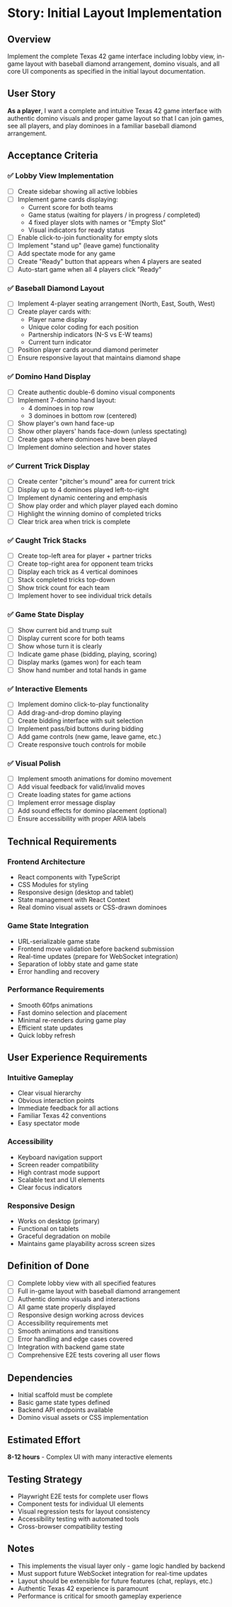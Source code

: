 # Story: Initial Layout Implementation

## Overview
Implement the complete Texas 42 game interface including lobby view, in-game layout with baseball diamond arrangement, domino visuals, and all core UI components as specified in the initial layout documentation.

## User Story
**As a player**, I want a complete and intuitive Texas 42 game interface with authentic domino visuals and proper game layout so that I can join games, see all players, and play dominoes in a familiar baseball diamond arrangement.

## Acceptance Criteria

### ✅ Lobby View Implementation
- [ ] Create sidebar showing all active lobbies
- [ ] Implement game cards displaying:
  - Current score for both teams
  - Game status (waiting for players / in progress / completed)
  - 4 fixed player slots with names or "Empty Slot"
  - Visual indicators for ready status
- [ ] Enable click-to-join functionality for empty slots
- [ ] Implement "stand up" (leave game) functionality
- [ ] Add spectate mode for any game
- [ ] Create "Ready" button that appears when 4 players are seated
- [ ] Auto-start game when all 4 players click "Ready"

### ✅ Baseball Diamond Layout
- [ ] Implement 4-player seating arrangement (North, East, South, West)
- [ ] Create player cards with:
  - Player name display
  - Unique color coding for each position
  - Partnership indicators (N-S vs E-W teams)
  - Current turn indicator
- [ ] Position player cards around diamond perimeter
- [ ] Ensure responsive layout that maintains diamond shape

### ✅ Domino Hand Display
- [ ] Create authentic double-6 domino visual components
- [ ] Implement 7-domino hand layout:
  - 4 dominoes in top row
  - 3 dominoes in bottom row (centered)
- [ ] Show player's own hand face-up
- [ ] Show other players' hands face-down (unless spectating)
- [ ] Create gaps where dominoes have been played
- [ ] Implement domino selection and hover states

### ✅ Current Trick Display
- [ ] Create center "pitcher's mound" area for current trick
- [ ] Display up to 4 dominoes played left-to-right
- [ ] Implement dynamic centering and emphasis
- [ ] Show play order and which player played each domino
- [ ] Highlight the winning domino of completed tricks
- [ ] Clear trick area when trick is complete

### ✅ Caught Trick Stacks
- [ ] Create top-left area for player + partner tricks
- [ ] Create top-right area for opponent team tricks
- [ ] Display each trick as 4 vertical dominoes
- [ ] Stack completed tricks top-down
- [ ] Show trick count for each team
- [ ] Implement hover to see individual trick details

### ✅ Game State Display
- [ ] Show current bid and trump suit
- [ ] Display current score for both teams
- [ ] Show whose turn it is clearly
- [ ] Indicate game phase (bidding, playing, scoring)
- [ ] Display marks (games won) for each team
- [ ] Show hand number and total hands in game

### ✅ Interactive Elements
- [ ] Implement domino click-to-play functionality
- [ ] Add drag-and-drop domino playing
- [ ] Create bidding interface with suit selection
- [ ] Implement pass/bid buttons during bidding
- [ ] Add game controls (new game, leave game, etc.)
- [ ] Create responsive touch controls for mobile

### ✅ Visual Polish
- [ ] Implement smooth animations for domino movement
- [ ] Add visual feedback for valid/invalid moves
- [ ] Create loading states for game actions
- [ ] Implement error message display
- [ ] Add sound effects for domino placement (optional)
- [ ] Ensure accessibility with proper ARIA labels

## Technical Requirements

### Frontend Architecture
- React components with TypeScript
- CSS Modules for styling
- Responsive design (desktop and tablet)
- State management with React Context
- Real domino visual assets or CSS-drawn dominoes

### Game State Integration
- URL-serializable game state
- Frontend move validation before backend submission
- Real-time updates (prepare for WebSocket integration)
- Separation of lobby state and game state
- Error handling and recovery

### Performance Requirements
- Smooth 60fps animations
- Fast domino selection and placement
- Minimal re-renders during game play
- Efficient state updates
- Quick lobby refresh

## User Experience Requirements

### Intuitive Gameplay
- Clear visual hierarchy
- Obvious interaction points
- Immediate feedback for all actions
- Familiar Texas 42 conventions
- Easy spectator mode

### Accessibility
- Keyboard navigation support
- Screen reader compatibility
- High contrast mode support
- Scalable text and UI elements
- Clear focus indicators

### Responsive Design
- Works on desktop (primary)
- Functional on tablets
- Graceful degradation on mobile
- Maintains game playability across screen sizes

## Definition of Done
- [ ] Complete lobby view with all specified features
- [ ] Full in-game layout with baseball diamond arrangement
- [ ] Authentic domino visuals and interactions
- [ ] All game state properly displayed
- [ ] Responsive design working across devices
- [ ] Accessibility requirements met
- [ ] Smooth animations and transitions
- [ ] Error handling and edge cases covered
- [ ] Integration with backend game state
- [ ] Comprehensive E2E tests covering all user flows

## Dependencies
- Initial scaffold must be complete
- Basic game state types defined
- Backend API endpoints available
- Domino visual assets or CSS implementation

## Estimated Effort
**8-12 hours** - Complex UI with many interactive elements

## Testing Strategy
- Playwright E2E tests for complete user flows
- Component tests for individual UI elements
- Visual regression tests for layout consistency
- Accessibility testing with automated tools
- Cross-browser compatibility testing

## Notes
- This implements the visual layer only - game logic handled by backend
- Must support future WebSocket integration for real-time updates
- Layout should be extensible for future features (chat, replays, etc.)
- Authentic Texas 42 experience is paramount
- Performance is critical for smooth gameplay experience
